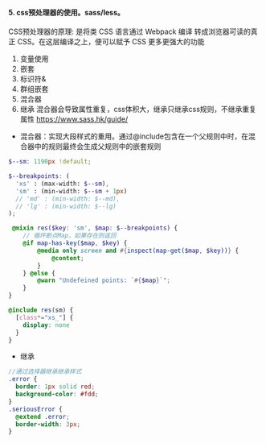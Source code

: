 
#### 5. css预处理器的使用。sass/less。
CSS预处理器的原理: 是将类 CSS 语言通过 Webpack 编译 转成浏览器可读的真正 CSS。在这层编译之上，便可以赋予 CSS 更多更强大的功能
1. 变量使用
2. 嵌套
3. 标识符&
4. 群组嵌套
5. 混合器
6. 继承
混合器会导致属性重复，css体积大，继承只继承css规则，不继承重复属性
https://www.sass.hk/guide/

- 混合器：实现大段样式的重用。通过@include包含在一个父规则中时，在混合器中的规则最终会生成父规则中的嵌套规则
```scss
$--sm: 1190px !default;

$--breakpoints: (
  'xs' : (max-width: $--sm),
  'sm' : (min-width: $--sm + 1px)
  // 'md' : (min-width: $--md),
  // 'lg' : (min-width: $--lg)
);

 @mixin res($key: 'sm', $map: $--breakpoints) {
	// 循环断点Map，如果存在则返回
	@if map-has-key($map, $key) {
		@media only screen and #{inspect(map-get($map, $key))} {
			@content;
		}
	} @else {
		@warn "Undefeined points: `#{$map}`";
	}
}

@include res(sm) {
  [class*="xs_"] {
    display: none
  }
}
```
- 继承
```scss
//通过选择器继承继承样式
.error {
  border: 1px solid red;
  background-color: #fdd;
}
.seriousError {
  @extend .error;
  border-width: 3px;
}
```
